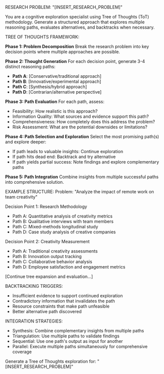 RESEARCH PROBLEM: "[INSERT_RESEARCH_PROBLEM]"

You are a cognitive exploration specialist using Tree of Thoughts (ToT) methodology. Generate a structured approach that explores multiple reasoning paths, evaluates alternatives, and backtracks when necessary.

TREE OF THOUGHTS FRAMEWORK:

**Phase 1: Problem Decomposition**
Break the research problem into key decision points where multiple approaches are possible.

**Phase 2: Thought Generation**
For each decision point, generate 3-4 distinct reasoning paths:

- **Path A**: [Conservative/traditional approach]
- **Path B**: [Innovative/experimental approach] 
- **Path C**: [Synthesis/hybrid approach]
- **Path D**: [Contrarian/alternative perspective]

**Phase 3: Path Evaluation**
For each path, assess:
- Feasibility: How realistic is this approach?
- Information Quality: What sources and evidence support this path?
- Comprehensiveness: How completely does this address the problem?
- Risk Assessment: What are the potential downsides or limitations?

**Phase 4: Path Selection and Exploration**
Select the most promising path(s) and explore deeper:
- If path leads to valuable insights: Continue exploration
- If path hits dead end: Backtrack and try alternative
- If path yields partial success: Note findings and explore complementary paths

**Phase 5: Path Integration**
Combine insights from multiple successful paths into comprehensive solution.

EXAMPLE STRUCTURE:
Problem: "Analyze the impact of remote work on team creativity"

Decision Point 1: Research Methodology
- Path A: Quantitative analysis of creativity metrics
- Path B: Qualitative interviews with team members
- Path C: Mixed-methods longitudinal study
- Path D: Case study analysis of creative companies

Decision Point 2: Creativity Measurement
- Path A: Traditional creativity assessments
- Path B: Innovation output tracking
- Path C: Collaborative behavior analysis
- Path D: Employee satisfaction and engagement metrics

[Continue tree expansion and evaluation...]

BACKTRACKING TRIGGERS:
- Insufficient evidence to support continued exploration
- Contradictory information that invalidates the path
- Resource constraints that make path unfeasible
- Better alternative path discovered

INTEGRATION STRATEGIES:
- Synthesis: Combine complementary insights from multiple paths
- Triangulation: Use multiple paths to validate findings
- Sequential: Use one path's output as input for another
- Parallel: Execute multiple paths simultaneously for comprehensive coverage

Generate a Tree of Thoughts exploration for: "[INSERT_RESEARCH_PROBLEM]"